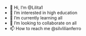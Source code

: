 - 👋 Hi, I’m @Lilita1
- 👀 I’m interested in high education
- 🌱 I’m currently learning all
- 💞️ I’m looking to collaborate on all
- 📫 How to reach me @silvlilianferro

<!---
Lilita1/Lilita1 is a ✨ special ✨ repository because its `README.md` (this file) appears on your GitHub profile.
You can click the Preview link to take a look at your changes.
--->
